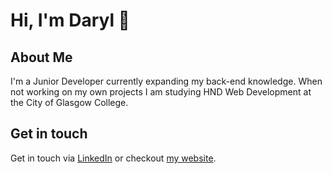 # Hi, I'm Daryl 👋

## About Me 

I'm a Junior Developer currently expanding my back-end knowledge. When not working on my own projects I am studying HND Web Development at the City of Glasgow College. 

## Get in touch

Get in touch via [LinkedIn](https://www.linkedin.com/in/daryl-stensland/) or checkout [my website](https://www.daryl-stensland.com).

